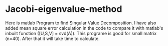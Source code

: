 # Jacobi-eigenvalue-method
Here is matlab Program to find Singular Value Decomposition. I have also added mean square error calculation in the code to compare it with matlab's inbuilt function ([U,S,V] = svd(A)). This programe is good for small matrix (n=40). After that it will take time to calculate.
